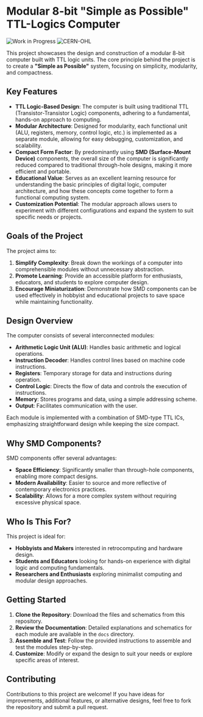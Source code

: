 # Modular 8-bit "Simple as Possible" TTL-Logics Computer

![Work in Progress](https://img.shields.io/badge/status-work_in_progress-orange)
![CERN-OHL](https://img.shields.io/badge/license-CERN--OHL--S-blue)

This project showcases the design and construction of a modular 8-bit computer
built with TTL logic units. The core principle behind the project is to create a
**"Simple as Possible"** system, focusing on simplicity, modularity, and
compactness.

## Key Features

- **TTL Logic-Based Design**: The computer is built using traditional TTL
  (Transistor-Transistor Logic) components, adhering to a fundamental, hands-on
  approach to computing.
- **Modular Architecture**: Designed for modularity, each functional unit (ALU,
  registers, memory, control logic, etc.) is implemented as a separate module,
  allowing for easy debugging, customization, and scalability.
- **Compact Form Factor**: By predominantly using **SMD (Surface-Mount Device)**
  components, the overall size of the computer is significantly reduced compared
  to traditional through-hole designs, making it more efficient and portable.
- **Educational Value**: Serves as an excellent learning resource for
  understanding the basic principles of digital logic, computer architecture,
  and how these concepts come together to form a functional computing system.
- **Customization Potential**: The modular approach allows users to experiment
  with different configurations and expand the system to suit specific needs or
  projects.

## Goals of the Project

The project aims to:
1. **Simplify Complexity**: Break down the workings of a computer into
   comprehensible modules without unnecessary abstraction.
2. **Promote Learning**: Provide an accessible platform for enthusiasts,
   educators, and students to explore computer design.
3. **Encourage Miniaturization**: Demonstrate how SMD components can be used
   effectively in hobbyist and educational projects to save space while
   maintaining functionality.

## Design Overview

The computer consists of several interconnected modules:
- **Arithmetic Logic Unit (ALU)**: Handles basic arithmetic and logical
  operations.
- **Instruction Decoder**: Handles control lines based on machine code 
  instructions.
- **Registers**: Temporary storage for data and instructions during operation.
- **Control Logic**: Directs the flow of data and controls the execution of
  instructions.
- **Memory**: Stores programs and data, using a simple addressing scheme.
- **Output**: Facilitates communication with the user.

Each module is implemented with a combination of SMD-type TTL ICs, emphasizing
straightforward design while keeping the size compact.

## Why SMD Components?

SMD components offer several advantages:
- **Space Efficiency**: Significantly smaller than through-hole components,
  enabling more compact designs.
- **Modern Availability**: Easier to source and more reflective of contemporary
  electronics practices.
- **Scalability**: Allows for a more complex system without requiring excessive
  physical space.

## Who Is This For?

This project is ideal for:
- **Hobbyists and Makers** interested in retrocomputing and hardware design.
- **Students and Educators** looking for hands-on experience with digital logic
  and computing fundamentals.
- **Researchers and Enthusiasts** exploring minimalist computing and modular
  design approaches.

## Getting Started

1. **Clone the Repository**: Download the files and schematics from this
   repository.
2. **Review the Documentation**: Detailed explanations and schematics for each
   module are available in the `docs` directory.
3. **Assemble and Test**: Follow the provided instructions to assemble and test
   the modules step-by-step.
4. **Customize**: Modify or expand the design to suit your needs or explore
   specific areas of interest.

## Contributing

Contributions to this project are welcome! If you have ideas for improvements,
additional features, or alternative designs, feel free to fork the repository
and submit a pull request.